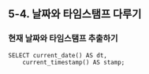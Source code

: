 ## 5-4. 날짜와 타임스탬프 다루기

### 현재 날짜와 타임스탬프 추출하기

```
SELECT current_date() AS dt,
	current_timestamp() AS stamp;
```
